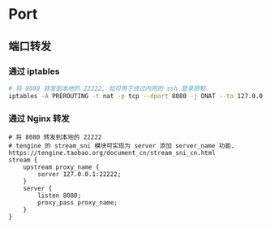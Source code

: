 # Port
## 端口转发
### 通过 iptables

```bash
# 将 8080 转发到本地的 22222, 如可用于绕过内网的 ssh 登录限制.
iptables -A PREROUTING -t nat -p tcp --dport 8080 -j DNAT --to 127.0.0.1:22222
```

### 通过 Nginx 转发

```nginx
# 将 8080 转发到本地的 22222
# tengine 的 stream_sni 模块可实现为 server 添加 server_name 功能. https://tengine.taobao.org/document_cn/stream_sni_cn.html
stream {
    upstream proxy_name {
        server 127.0.0.1:22222;
    }
    server {
        listen 8080;
        proxy_pass proxy_name;
    }
}

```